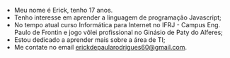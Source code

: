 - Meu nome é Erick, tenho 17 anos.
- Tenho interesse em aprender a linguagem de programação Javascript;
- No tempo atual curso Informática para Internet no IFRJ - Campus Eng. Paulo de Frontin e jogo vôlei profissional no Ginásio de Paty do Alferes;
- Estou dedicado a aprender mais sobre a área de TI;
- Me contate no email erickdepaularodrigues60@gmail.com.

<!---
erickbryant8/erickbryant8 is a ✨ special ✨ repository because its `README.md` (this file) appears on your GitHub profile.
You can click the Preview link to take a look at your changes.
--->
